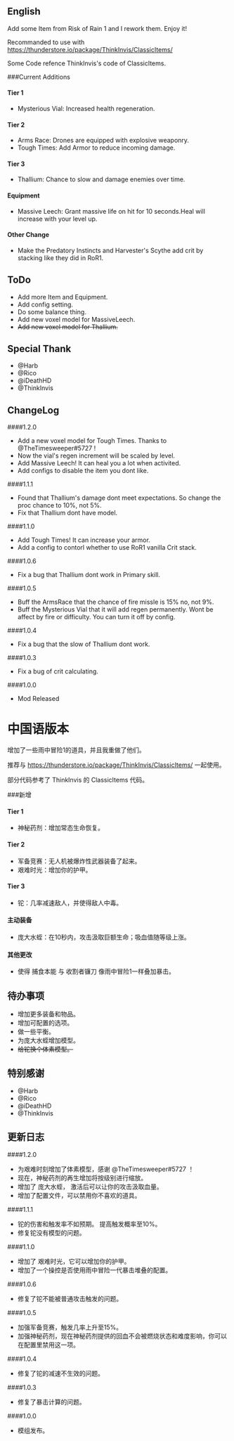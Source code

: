 ## English

Add some Item from Risk of Rain 1 and I rework them. Enjoy it!

Recommanded to use with https://thunderstore.io/package/ThinkInvis/ClassicItems/

Some Code refence ThinkInvis's code of ClassicItems.

###Current Additions

#### Tier 1
- Mysterious Vial: Increased health regeneration.

#### Tier 2
- Arms Race: Drones are equipped with explosive weaponry.
- Tough Times: Add Armor to reduce incoming damage.

#### Tier 3
- Thallium: Chance to slow and damage enemies over time.

#### Equipment
- Massive Leech: Grant massive life on hit for 10 seconds.Heal will increase with your level up.


#### Other Change
- Make the Predatory Instincts and Harvester's Scythe add crit by stacking like they did in RoR1.

## ToDo
- Add more Item and Equipment.
- Add config setting.
- Do some balance thing.
- Add new voxel model for MassiveLeech.
- ~~Add new voxel model for Thallium.~~

## Special Thank
- @Harb
- @Rico
- @iDeathHD
- @ThinkInvis

## ChangeLog

####1.2.0
- Add a new voxel model for Tough Times. Thanks to @TheTimesweeper#5727 !
- Now the vial's regen increment will be scaled by level.
- Add Massive Leech! It can heal you a lot when activited.
- Add configs to disable the item you dont like.

####1.1.1
- Found that Thallium's damage dont meet expectations. So change the proc chance to 10%, not 5%.
- Fix that Thallium dont have model.

####1.1.0
- Add Tough Times! It can increase your armor.
- Add a config to contorl whether to use RoR1 vanilla Crit stack.

####1.0.6
- Fix a bug that Thallium dont work in Primary skill.


####1.0.5
- Buff the ArmsRace that the chance of fire missle is 15% no, not 9%.
- Buff the Mysterious Vial that it will add regen permanently. Wont be affect by fire or difficulty. You can turn it off by config.

####1.0.4
- Fix a bug that the slow of Thallium dont work.

####1.0.3
- Fix a bug of crit calculating.

####1.0.0 
- Mod Released


# 中国语版本

增加了一些雨中冒险1的道具，并且我重做了他们。

推荐与 https://thunderstore.io/package/ThinkInvis/ClassicItems/ 一起使用。

部分代码参考了 ThinkInvis 的 ClassicItems 代码。

###新增

#### Tier 1
- 神秘药剂：增加常态生命恢复。

#### Tier 2
- 军备竞赛：无人机被爆炸性武器装备了起来。
- 艰难时光：增加你的护甲。

#### Tier 3
- 铊：几率减速敌人，并使得敌人中毒。

#### 主动装备
- 庞大水蛭：在10秒内，攻击汲取巨额生命；吸血值随等级上涨。

#### 其他更改
- 使得 捕食本能 与 收割者镰刀 像雨中冒险1一样叠加暴击。

## 待办事项
- 增加更多装备和物品。
- 增加可配置的选项。
- 做一些平衡。
- 为庞大水蛭增加模型。
- ~~给铊换个体素模型。~~

## 特别感谢
- @Harb
- @Rico
- @iDeathHD
- @ThinkInvis

## 更新日志

####1.2.0
- 为艰难时刻增加了体素模型，感谢 @TheTimesweeper#5727 ！
- 现在，神秘药剂的再生增加将按级别进行缩放。
- 增加了 庞大水蛭， 激活后可以让你的攻击汲取血量。
- 增加了配置文件，可以禁用你不喜欢的道具。

####1.1.1
- 铊的伤害和触发率不如预期。 提高触发概率至10%。
- 修复铊没有模型的问题。

####1.1.0
- 增加了 艰难时光，它可以增加你的护甲。
- 增加了一个操控是否使用雨中冒险一代暴击堆叠的配置。

####1.0.6
- 修复了铊不能被普通攻击触发的问题。

####1.0.5
- 加强军备竞赛，触发几率上升至15%。
- 加强神秘药剂，现在神秘药剂提供的回血不会被燃烧状态和难度影响，你可以在配置里禁用这一项。

####1.0.4
- 修复了铊的减速不生效的问题。

####1.0.3
- 修复了暴击计算的问题。

####1.0.0 
- 模组发布。











